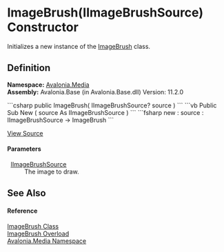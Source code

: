 # ImageBrush(IImageBrushSource) Constructor


Initializes a new instance of the <a href="T_Avalonia_Media_ImageBrush">ImageBrush</a> class.



## Definition
**Namespace:** <a href="N_Avalonia_Media">Avalonia.Media</a>  
**Assembly:** Avalonia.Base (in Avalonia.Base.dll) Version: 11.2.0

<Tabs groupId="api-code-preview">
<TabItem value="csharp" label="C#">
```csharp
public ImageBrush(
	IImageBrushSource? source
)
```
</TabItem>
<TabItem value="vb" label="VB">
```vb
Public Sub New ( 
	source As IImageBrushSource
)
```
</TabItem>
<TabItem value="fsharp" label="F#">
```fsharp
new : 
        source : IImageBrushSource -> ImageBrush
```
</TabItem>
</Tabs>



<a href="https://github.com/AvaloniaUI/Avalonia/tree/master/src/Avalonia.Base/Media/ImageBrush.cs#L32" title="View the source code">View Source</a>



#### Parameters
<dl><dt>  <a href="T_Avalonia_Media_IImageBrushSource">IImageBrushSource</a></dt><dd>The image to draw.</dd></dl>

## See Also


#### Reference
<a href="T_Avalonia_Media_ImageBrush">ImageBrush Class</a>  
<a href="Overload_Avalonia_Media_ImageBrush__ctor">ImageBrush Overload</a>  
<a href="N_Avalonia_Media">Avalonia.Media Namespace</a>  

